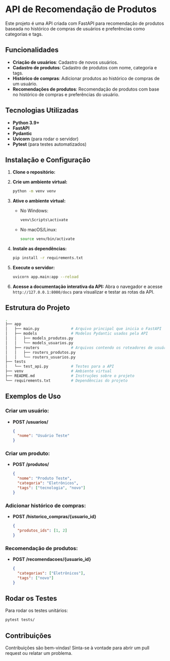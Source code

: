 # API de Recomendação de Produtos

Este projeto é uma API criada com FastAPI para recomendação de produtos baseada no histórico de compras de usuários e preferências como categorias e tags.

## Funcionalidades

- **Criação de usuários**: Cadastro de novos usuários.
- **Cadastro de produtos**: Cadastro de produtos com nome, categoria e tags.
- **Histórico de compras**: Adicionar produtos ao histórico de compras de um usuário.
- **Recomendações de produtos**: Recomendação de produtos com base no histórico de compras e preferências do usuário.

## Tecnologias Utilizadas

- **Python 3.9+**
- **FastAPI**
- **Pydantic**
- **Uvicorn** (para rodar o servidor)
- **Pytest** (para testes automatizados)

## Instalação e Configuração

1. **Clone o repositório:**
  

2. **Crie um ambiente virtual:**
   ```bash
   python -m venv venv
   ```

3. **Ative o ambiente virtual:**
   - No Windows:
     ```bash
     venv\Scripts\activate
     ```
   - No macOS/Linux:
     ```bash
     source venv/bin/activate
     ```

4. **Instale as dependências:**
   ```bash
   pip install -r requirements.txt
   ```

5. **Execute o servidor:**
   ```bash
   uvicorn app.main:app --reload
   ```

6. **Acesse a documentação interativa da API:**
   Abra o navegador e acesse `http://127.0.0.1:8000/docs` para visualizar e testar as rotas da API.

## Estrutura do Projeto

```bash
.
├── app
│   ├── main.py              # Arquivo principal que inicia o FastAPI
│   ├── models               # Modelos Pydantic usados pela API
│   │   ├── models_produtos.py
│   │   └── models_usuarios.py
│   ├── routers              # Arquivos contendo os roteadores de usuários e produtos
│   │   ├── routers_produtos.py
│   │   └── routers_usuarios.py
├── tests
│   └── test_api.py          # Testes para a API
├── venv                     # Ambiente virtual
├── README.md                # Instruções sobre o projeto
└── requirements.txt         # Dependências do projeto
```

## Exemplos de Uso

### Criar um usuário:

- **POST /usuarios/**
  ```json
  {
    "nome": "Usuário Teste"
  }
  ```

### Criar um produto:

- **POST /produtos/**
  ```json
  {
    "nome": "Produto Teste",
    "categoria": "Eletrônicos",
    "tags": ["tecnologia", "novo"]
  }
  ```

### Adicionar histórico de compras:

- **POST /historico_compras/{usuario_id}**
  ```json
  {
    "produtos_ids": [1, 2]
  }
  ```

### Recomendação de produtos:

- **POST /recomendacoes/{usuario_id}**
  ```json
  {
    "categorias": ["Eletrônicos"],
    "tags": ["novo"]
  }
  ```

## Rodar os Testes

Para rodar os testes unitários:

```bash
pytest tests/
```

## Contribuições

Contribuições são bem-vindas! Sinta-se à vontade para abrir um pull request ou relatar um problema.
